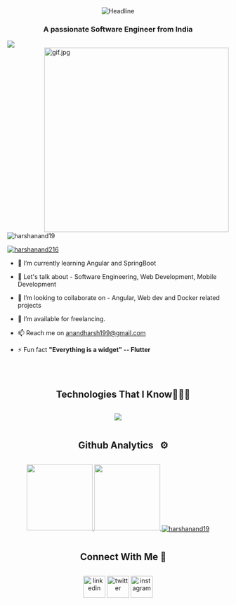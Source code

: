 
 <div align=center>
        <img src="https://readme-typing-svg.herokuapp.com?color=%236FDA44&size=32&center=true&vCenter=true&width=600&height=50&lines=Hi+there+I'm+Harsh+Anand+%F0%9F%91%8B;Software+Engineer;Problem+Solver;" alt="Headline" />
    </div>
<h3 align="center">A passionate Software Engineer from India</h3>
<!--horizontal divider(gradiant)-->
<img src="https://user-images.githubusercontent.com/73097560/115834477-dbab4500-a447-11eb-908a-139a6edaec5c.gif">
<br>

<img align="right" alt="gif.jpg" width="420" src="https://camo.githubusercontent.com/40165a147c3dcea0fa1db780bb533fc5f98546ccfb9d5d05ddb2f429277f5348/68747470733a2f2f616e616c7974696373696e6469616d61672e636f6d2f77702d636f6e74656e742f75706c6f6164732f323031382f31322f646576656c6f7065722d6472696262626c652e676966">

<p align="left"> <img src="https://komarev.com/ghpvc/?username=harshanand19&label=Profile%20views&color=0e75b6&style=flat" alt="harshanand19" /> </p>

<p align="left"> <a href="https://twitter.com/harshanand216" target="blank"><img src="https://img.shields.io/twitter/follow/harshanand216?logo=twitter&style=for-the-badge" alt="harshanand216" /></a> </p>



- 🌱 I’m currently learning Angular and SpringBoot

- 💬 Let's talk about - Software Engineering, Web Development, Mobile Development
  
- 👯 I’m looking to collaborate on - Angular, Web dev and Docker related projects 

- 🤝 I’m available for freelancing.

- 📫 Reach me on anandharsh199@gmail.com

- ⚡ Fun fact **"Everything is a widget" -- Flutter**
<br>
<!--h1 without bottom border-->
<div id="user-content-toc">
  <ul align="center">
    <summary><h2 style="display: inline-block">Technologies That I Know👨🏻‍💻</h2></summary>
  </ul>
</div>
<!--tech stack icons-->
<p align="center">
  <a href="https://skillicons.dev">
    <img src="https://skillicons.dev/icons?i=flutter,dart,androidstudio,arduino,git,gitlab,bootstrap,c,css,docker,figma,eclipse,firebase,googlecloud,github,kafka,html,idea,java,js,kotlin,angular,spring,materialui,mongodb,mysql,sqlite,postman,tailwind,ts,vscode&perline=14" />
  </a>
</p>

<div id="user-content-toc">
  <ul align="center">
    <summary><h2 style="display: inline-block">Github Analytics &nbsp; ⚙️</h2></summary>
  </ul>
</div>
<p align="center">
<a href="https://github.com/AVS1508">
  <img height="150em" src="https://github-readme-stats-eight-theta.vercel.app/api?username=harshanand19&show_icons=true&theme=algolia&include_all_commits=true&count_private=true"/>
  <img height="150em" src="https://github-readme-stats-eight-theta.vercel.app/api/top-langs/?username=harshanand19&layout=compact&langs_count=8&theme=algolia"/>
  <img align="center" src="https://github-readme-streak-stats.herokuapp.com/?user=harshanand19&theme=algolia&date_format=M%20j%5B%2C%20Y%5D" alt="harshanand19" />
</a>
</p>

<!-- Connect with me -->
<!--h2 without bottom border-->
<div id="user-content-toc">
  <ul align="center">
    <summary><h2 style="display: inline-block">Connect With Me 🤝</h2></summary>
  </ul>
</div>

<!--icons and links-->
<p align="center">
<!--Linkedin-->
<a href="https://www.linkedin.com/in/harsh-anand-/" target="blank"><img align="center" src="https://user-images.githubusercontent.com/88904952/234979284-68c11d7f-1acc-4f0c-ac78-044e1037d7b0.png" alt="linkedin" height="50" width="50" /></a>
<!--Twitter-->
<a href="https://twitter.com/harshanand216" target="blank"><img align="center" src="https://user-images.githubusercontent.com/88904952/234980676-61bfb021-ecc8-48f7-88e6-34c1b06c4a58.png" alt="twitter" height="50" width="50" /></a> 
<!--Instagram-->
<a href="https://www.instagram.com/_i.am.harsh7/?next=%2F" target="blank"><img align="center" src="https://user-images.githubusercontent.com/88904952/234981169-2dd1e58f-4b7e-468c-8213-034ba62156c3.png" alt="instagram" height="50" width="50" /></a>
</p>
